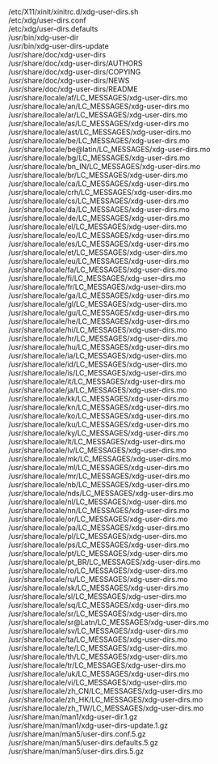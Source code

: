 /etc/X11/xinit/xinitrc.d/xdg-user-dirs.sh  
/etc/xdg/user-dirs.conf  
/etc/xdg/user-dirs.defaults  
/usr/bin/xdg-user-dir  
/usr/bin/xdg-user-dirs-update  
/usr/share/doc/xdg-user-dirs  
/usr/share/doc/xdg-user-dirs/AUTHORS  
/usr/share/doc/xdg-user-dirs/COPYING  
/usr/share/doc/xdg-user-dirs/NEWS  
/usr/share/doc/xdg-user-dirs/README  
/usr/share/locale/af/LC\_MESSAGES/xdg-user-dirs.mo  
/usr/share/locale/an/LC\_MESSAGES/xdg-user-dirs.mo  
/usr/share/locale/ar/LC\_MESSAGES/xdg-user-dirs.mo  
/usr/share/locale/as/LC\_MESSAGES/xdg-user-dirs.mo  
/usr/share/locale/ast/LC\_MESSAGES/xdg-user-dirs.mo  
/usr/share/locale/be/LC\_MESSAGES/xdg-user-dirs.mo  
/usr/share/locale/be@latin/LC\_MESSAGES/xdg-user-dirs.mo  
/usr/share/locale/bg/LC\_MESSAGES/xdg-user-dirs.mo  
/usr/share/locale/bn\_IN/LC\_MESSAGES/xdg-user-dirs.mo  
/usr/share/locale/br/LC\_MESSAGES/xdg-user-dirs.mo  
/usr/share/locale/ca/LC\_MESSAGES/xdg-user-dirs.mo  
/usr/share/locale/crh/LC\_MESSAGES/xdg-user-dirs.mo  
/usr/share/locale/cs/LC\_MESSAGES/xdg-user-dirs.mo  
/usr/share/locale/da/LC\_MESSAGES/xdg-user-dirs.mo  
/usr/share/locale/de/LC\_MESSAGES/xdg-user-dirs.mo  
/usr/share/locale/el/LC\_MESSAGES/xdg-user-dirs.mo  
/usr/share/locale/eo/LC\_MESSAGES/xdg-user-dirs.mo  
/usr/share/locale/es/LC\_MESSAGES/xdg-user-dirs.mo  
/usr/share/locale/et/LC\_MESSAGES/xdg-user-dirs.mo  
/usr/share/locale/eu/LC\_MESSAGES/xdg-user-dirs.mo  
/usr/share/locale/fa/LC\_MESSAGES/xdg-user-dirs.mo  
/usr/share/locale/fi/LC\_MESSAGES/xdg-user-dirs.mo  
/usr/share/locale/fr/LC\_MESSAGES/xdg-user-dirs.mo  
/usr/share/locale/ga/LC\_MESSAGES/xdg-user-dirs.mo  
/usr/share/locale/gl/LC\_MESSAGES/xdg-user-dirs.mo  
/usr/share/locale/gu/LC\_MESSAGES/xdg-user-dirs.mo  
/usr/share/locale/he/LC\_MESSAGES/xdg-user-dirs.mo  
/usr/share/locale/hi/LC\_MESSAGES/xdg-user-dirs.mo  
/usr/share/locale/hr/LC\_MESSAGES/xdg-user-dirs.mo  
/usr/share/locale/hu/LC\_MESSAGES/xdg-user-dirs.mo  
/usr/share/locale/ia/LC\_MESSAGES/xdg-user-dirs.mo  
/usr/share/locale/id/LC\_MESSAGES/xdg-user-dirs.mo  
/usr/share/locale/is/LC\_MESSAGES/xdg-user-dirs.mo  
/usr/share/locale/it/LC\_MESSAGES/xdg-user-dirs.mo  
/usr/share/locale/ja/LC\_MESSAGES/xdg-user-dirs.mo  
/usr/share/locale/kk/LC\_MESSAGES/xdg-user-dirs.mo  
/usr/share/locale/kn/LC\_MESSAGES/xdg-user-dirs.mo  
/usr/share/locale/ko/LC\_MESSAGES/xdg-user-dirs.mo  
/usr/share/locale/ku/LC\_MESSAGES/xdg-user-dirs.mo  
/usr/share/locale/ky/LC\_MESSAGES/xdg-user-dirs.mo  
/usr/share/locale/lt/LC\_MESSAGES/xdg-user-dirs.mo  
/usr/share/locale/lv/LC\_MESSAGES/xdg-user-dirs.mo  
/usr/share/locale/mk/LC\_MESSAGES/xdg-user-dirs.mo  
/usr/share/locale/ml/LC\_MESSAGES/xdg-user-dirs.mo  
/usr/share/locale/mr/LC\_MESSAGES/xdg-user-dirs.mo  
/usr/share/locale/nb/LC\_MESSAGES/xdg-user-dirs.mo  
/usr/share/locale/nds/LC\_MESSAGES/xdg-user-dirs.mo  
/usr/share/locale/nl/LC\_MESSAGES/xdg-user-dirs.mo  
/usr/share/locale/nn/LC\_MESSAGES/xdg-user-dirs.mo  
/usr/share/locale/or/LC\_MESSAGES/xdg-user-dirs.mo  
/usr/share/locale/pa/LC\_MESSAGES/xdg-user-dirs.mo  
/usr/share/locale/pl/LC\_MESSAGES/xdg-user-dirs.mo  
/usr/share/locale/ps/LC\_MESSAGES/xdg-user-dirs.mo  
/usr/share/locale/pt/LC\_MESSAGES/xdg-user-dirs.mo  
/usr/share/locale/pt\_BR/LC\_MESSAGES/xdg-user-dirs.mo  
/usr/share/locale/ro/LC\_MESSAGES/xdg-user-dirs.mo  
/usr/share/locale/ru/LC\_MESSAGES/xdg-user-dirs.mo  
/usr/share/locale/sk/LC\_MESSAGES/xdg-user-dirs.mo  
/usr/share/locale/sl/LC\_MESSAGES/xdg-user-dirs.mo  
/usr/share/locale/sq/LC\_MESSAGES/xdg-user-dirs.mo  
/usr/share/locale/sr/LC\_MESSAGES/xdg-user-dirs.mo  
/usr/share/locale/sr@Latn/LC\_MESSAGES/xdg-user-dirs.mo  
/usr/share/locale/sv/LC\_MESSAGES/xdg-user-dirs.mo  
/usr/share/locale/ta/LC\_MESSAGES/xdg-user-dirs.mo  
/usr/share/locale/te/LC\_MESSAGES/xdg-user-dirs.mo  
/usr/share/locale/th/LC\_MESSAGES/xdg-user-dirs.mo  
/usr/share/locale/tr/LC\_MESSAGES/xdg-user-dirs.mo  
/usr/share/locale/uk/LC\_MESSAGES/xdg-user-dirs.mo  
/usr/share/locale/vi/LC\_MESSAGES/xdg-user-dirs.mo  
/usr/share/locale/zh\_CN/LC\_MESSAGES/xdg-user-dirs.mo  
/usr/share/locale/zh\_HK/LC\_MESSAGES/xdg-user-dirs.mo  
/usr/share/locale/zh\_TW/LC\_MESSAGES/xdg-user-dirs.mo  
/usr/share/man/man1/xdg-user-dir.1.gz  
/usr/share/man/man1/xdg-user-dirs-update.1.gz  
/usr/share/man/man5/user-dirs.conf.5.gz  
/usr/share/man/man5/user-dirs.defaults.5.gz  
/usr/share/man/man5/user-dirs.dirs.5.gz  
